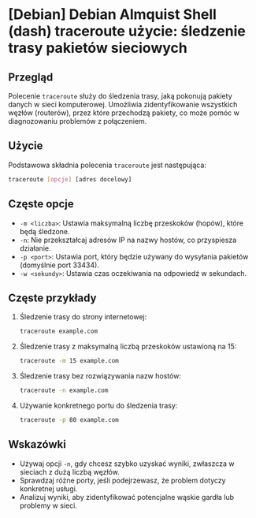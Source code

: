 # [Debian] Debian Almquist Shell (dash) traceroute użycie: śledzenie trasy pakietów sieciowych

## Przegląd
Polecenie `traceroute` służy do śledzenia trasy, jaką pokonują pakiety danych w sieci komputerowej. Umożliwia zidentyfikowanie wszystkich węzłów (routerów), przez które przechodzą pakiety, co może pomóc w diagnozowaniu problemów z połączeniem.

## Użycie
Podstawowa składnia polecenia `traceroute` jest następująca:

```bash
traceroute [opcje] [adres docelowy]
```

## Częste opcje
- `-m <liczba>`: Ustawia maksymalną liczbę przeskoków (hopów), które będą śledzone.
- `-n`: Nie przekształcaj adresów IP na nazwy hostów, co przyspiesza działanie.
- `-p <port>`: Ustawia port, który będzie używany do wysyłania pakietów (domyślnie port 33434).
- `-w <sekundy>`: Ustawia czas oczekiwania na odpowiedź w sekundach.

## Częste przykłady
1. Śledzenie trasy do strony internetowej:
   ```bash
   traceroute example.com
   ```

2. Śledzenie trasy z maksymalną liczbą przeskoków ustawioną na 15:
   ```bash
   traceroute -m 15 example.com
   ```

3. Śledzenie trasy bez rozwiązywania nazw hostów:
   ```bash
   traceroute -n example.com
   ```

4. Używanie konkretnego portu do śledzenia trasy:
   ```bash
   traceroute -p 80 example.com
   ```

## Wskazówki
- Używaj opcji `-n`, gdy chcesz szybko uzyskać wyniki, zwłaszcza w sieciach z dużą liczbą węzłów.
- Sprawdzaj różne porty, jeśli podejrzewasz, że problem dotyczy konkretnej usługi.
- Analizuj wyniki, aby zidentyfikować potencjalne wąskie gardła lub problemy w sieci.